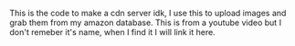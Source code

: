This is the code to make a cdn server idk, I use this to upload images and grab them from my amazon database. This is from a youtube video but I don't remeber it's name, when I find it I will link it here.
